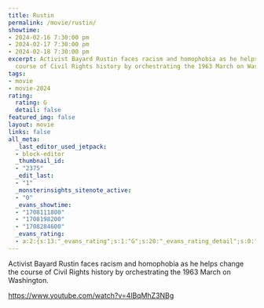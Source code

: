 ```yaml
---
title: Rustin
permalink: /movie/rustin/
showtime:
- 2024-02-16 7:30:00 pm
- 2024-02-17 7:30:00 pm
- 2024-02-18 7:30:00 pm
excerpt: Activist Bayard Rustin faces racism and homophobia as he helps change the
  course of Civil Rights history by orchestrating the 1963 March on Washington.
tags:
- movie
- movie-2024
rating:
  rating: G
  detail: false
featured_img: false
layout: movie
links: false
all_meta:
  _last_editor_used_jetpack:
  - block-editor
  _thumbnail_id:
  - "2375"
  _edit_last:
  - "1"
  _monsterinsights_sitenote_active:
  - "0"
  _evans_showtime:
  - "1708111800"
  - "1708198200"
  - "1708284600"
  _evans_rating:
  - a:2:{s:13:"_evans_rating";s:1:"G";s:20:"_evans_rating_detail";s:0:"";}
---
```


Activist Bayard Rustin faces racism and homophobia as he helps change the course of Civil Rights history by orchestrating the 1963 March on Washington.

https://www.youtube.com/watch?v=4lBqMhZ3NBg 